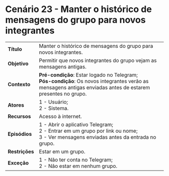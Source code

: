 # Cenário 23 - Manter o histórico de mensagens do grupo para novos integrantes

|                |                                                                                                                                                                |
| -------------- | :------------------------------------------------------------------------------------------------------------------------------------------------------------- |
| **Título**     | Manter o histórico de mensagens do grupo para novos integrantes.                                                                                               |
| **Objetivo**   | Permitir que novos integrantes do grupo vejam as mensagens antigas.                                                                                            |
| **Contexto**   | **Pré-condição**: Estar logado no Telegram;<br>**Pós-condição**: Os novos integrantes verão as mensagens antigas enviadas antes de estarem presentes no grupo. |
| **Atores**     | 1 - Usuário;<br> 2 - Sistema.                                                                                                                                  |
| **Recursos**   | Acesso à internet.                                                                                                                                             |
| **Episódios**  | 1 - Abrir o aplicativo Telegram; <br> 2 - Entrar em um grupo por link ou nome; <br>3 - Ver mensagens enviadas antes da entrada no grupo.                       |
| **Restrições** | Estar em um grupo.                                                                                                                                             |
| **Exceção**    | 1 - Não ter conta no Telegram;<br> 2 - Não estar em nenhum grupo.                                                                                              |
